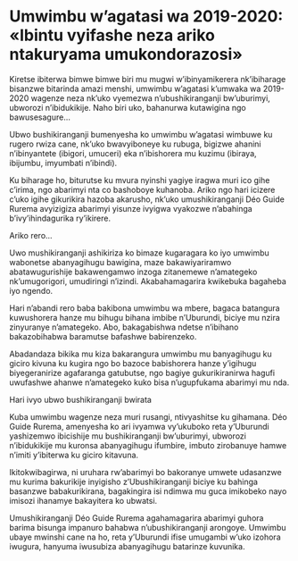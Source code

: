 # Umwimbu w’agatasi wa 2019-2020: «Ibintu vyifashe neza ariko ntakuryama umukondorazosi»

Kiretse ibiterwa bimwe bimwe biri mu mugwi w’ibinyamikerera nk’ibiharage bisanzwe bitarinda amazi menshi, umwimbu w’agatasi k’umwaka wa 2019-2020 wagenze neza nk’uko vyemezwa n’ubushikiranganji bw’uburimyi, ubworozi n’ibidukikije. Naho biri uko, bahanurwa kutawigina ngo bawusesagure…

Ubwo bushikiranganji bumenyesha ko umwimbu w’agatasi wimbuwe ku rugero rwiza cane, nk’uko bwavyiboneye ku rubuga, bigizwe ahanini n’ibinyantete (ibigori, umuceri) eka n’ibishorera mu kuzimu (ibiraya, ibijumbu, imyumbati n’ibindi).

Ku biharage ho, biturutse ku mvura nyinshi yagiye iragwa muri ico gihe c’irima, ngo abarimyi nta co bashoboye kuhanoba. Ariko ngo hari icizere c’uko igihe gikurikira hazoba akarusho, nk’uko umushikiranganji Déo Guide Rurema avyizigiza abarimyi yisunze ivyigwa vyakozwe n’abahinga b’ivy’ihindagurika ry’ikirere.

Ariko rero…

Uwo mushikiranganji ashikiriza ko bimaze kugaragara ko iyo umwimbu wabonetse abanyagihugu bawigina, maze bakawiyariramwo abatawugurishije bakawengamwo inzoga zitanemewe n’amategeko nk’umugorigori, umudiringi n’izindi. Akabahamagarira kwikebuka bagaheba iyo ngendo.

Hari n’abandi rero baba bakibona umwimbu wa mbere, bagaca batangura kuwushorera hanze mu bihugu bihana imbibe n’Uburundi, biciye mu nzira zinyuranye n’amategeko. Abo, bakagabishwa ndetse n’ibihano bakazobihabwa baramutse bafashwe babirenzeko.

Abadandaza bikika mu kiza bakarangura umwimbu mu banyagihugu ku giciro kivuna ku kugira ngo bo bazoce babishorera hanze y’igihugu biyegeranirize agafaranga gatubutse, ngo bagiye gukurikiranirwa hagufi uwufashwe ahanwe n’amategeko kuko bisa n’ugupfukama abarimyi mu nda.

Hari ivyo ubwo bushikiranganji bwirata

Kuba umwimbu wagenze neza muri rusangi, ntivyashitse ku gihamana. Déo Guide Rurema, amenyesha ko ari ivyamwa vy’ukuboko reta y’Uburundi yashizemwo ibicishije mu bushikiranganji bw’uburimyi, ubworozi n’ibidukikije mu kuronsa abanyagihugu ifumbire, imbuto zirobanuye hamwe n’imiti y’ibiterwa ku giciro kitavuna.

Ikitokwibagirwa, ni uruhara rw’abarimyi bo bakoranye umwete udasanzwe mu kurima bakurikije inyigisho z’Ubushikiranganji biciye ku bahinga basanzwe babakurikirana, bagakingira isi ndimwa mu guca imikobeko nayo imisozi ihanamye bakayitera ko ubwatsi.

Umushikiranganji Déo Guide Rurema agahamagarira abarimyi guhora barima bisunga impanuro bahabwa n’ubushikiranganji arongoye. Umwimbu ubaye mwinshi cane na ho, reta y’Uburundi ifise umugambi w’uko izohora iwugura, hanyuma iwusubiza abanyagihugu batarinze kuvunika.